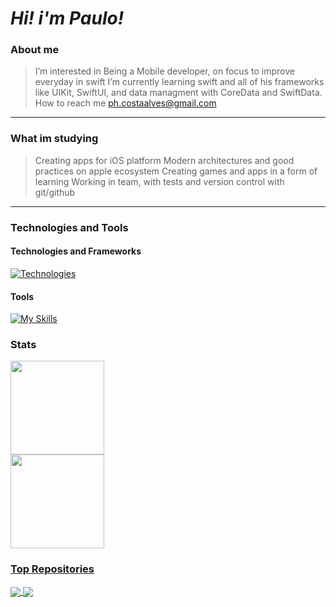 # *Hi! i'm Paulo!*

### About me
> I’m interested in Being a Mobile developer, on focus to improve everyday in swift
I’m currently learning swift and all of his frameworks like UIKit, SwiftUI, and data managment with CoreData and SwiftData.
How to reach me ph.costaalves@gmail.com

---

### What im studying
> Creating apps for iOS platform
Modern architectures and good practices on apple ecosystem
Creating games and apps in a form of learning
Working in team, with tests and version control with git/github

---

### Technologies and Tools
#### Technologies and Frameworks
[![Technologies](https://skillicons.dev/icons?i=swift,java,c,html,css,js&perline=3&theme=dark)](https://skillicons.dev)

#### Tools
[![My Skills](https://skillicons.dev/icons?i=git,github,figma,eclipse,gmail,linkedin&perline=3&theme=dark)](https://skillicons.dev)

### Stats
<div>
  <a href="https://github.com/Ph-Alves">
  <img height="150em" src="https://github-readme-stats.vercel.app/api?username=Ph-Alves&theme=algolia&show_icons=true"/>   
</div>
  <img height="150em" width="150em" src="https://github-readme-stats.vercel.app/api/top-langs/?username=Ph-Alves&langs_count=8&theme=algolia"/> 

### Top Repositories
<a href="https://github.com/Ph-Alves/Exercicios_Java">
  <img align="center" src="https://github-readme-stats.vercel.app/api/pin/?username=Ph-Alves&repo=Exercicios_Java&theme=algolia" />
</a>

<a href="https://github.com/Ph-Alves/chess-system-java">
 <img align="center" src="https://github-readme-stats.vercel.app/api/pin/?username=Ph-Alves&repo=chess-system-java&theme=algolia" />
</a>

